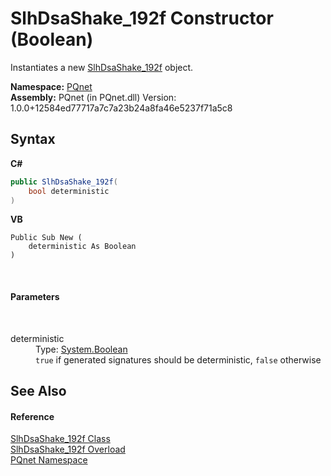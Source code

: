 # SlhDsaShake_192f Constructor (Boolean)
 

Instantiates a new <a href="1edd2039-1423-2cab-3997-9c69928516d3.md">SlhDsaShake_192f</a> object.

**Namespace:**&nbsp;<a href="fc4f881f-e121-9cf0-ed49-65bf6b5a005d.md">PQnet</a><br />**Assembly:**&nbsp;PQnet (in PQnet.dll) Version: 1.0.0+12584ed77717a7c7a23b24a8fa46e5237f71a5c8

## Syntax

**C#**<br />
``` C#
public SlhDsaShake_192f(
	bool deterministic
)
```

**VB**<br />
``` VB
Public Sub New ( 
	deterministic As Boolean
)
```

<br />

#### Parameters
&nbsp;<dl><dt>deterministic</dt><dd>Type: <a href="https://docs.microsoft.com/dotnet/api/system.boolean" target="_blank" rel="noopener noreferrer">System.Boolean</a><br />`true` if generated signatures should be deterministic, `false` otherwise</dd></dl>

## See Also


#### Reference
<a href="1edd2039-1423-2cab-3997-9c69928516d3.md">SlhDsaShake_192f Class</a><br /><a href="2eea846e-ccd6-6930-e5a9-af604f53efb4.md">SlhDsaShake_192f Overload</a><br /><a href="fc4f881f-e121-9cf0-ed49-65bf6b5a005d.md">PQnet Namespace</a><br />